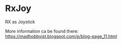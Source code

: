 # RxJoy
RX as Joystick

More information ca be found there: https://madhobbyist.blogspot.com/p/blog-page_11.html
